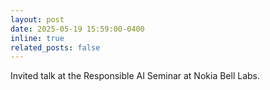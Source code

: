 ```yaml
---
layout: post
date: 2025-05-19 15:59:00-0400
inline: true
related_posts: false
---
```


Invited talk at the Responsible AI Seminar at Nokia Bell Labs.
